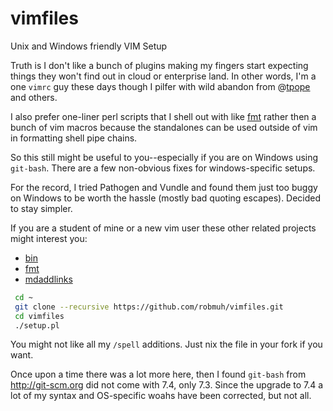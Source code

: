 vimfiles
========

Unix and Windows friendly VIM Setup

Truth is I don't like a bunch of plugins making my fingers start expecting
things they won't find out in cloud or enterprise land. In other words,
I'm a one `vimrc` guy these days though I pilfer with wild abandon from
@[tpope][] and others.

I also prefer one-liner perl scripts that I shell out with like
[fmt][] rather then a bunch of vim macros because the standalones can
be used outside of vim in formatting shell pipe chains.


So this still might be useful to you--especially if you are on Windows
using `git-bash`. There are a few non-obvious fixes for windows-specific
setups.

For the record, I tried Pathogen and Vundle and found them just too buggy
on Windows to be worth the hassle (mostly bad quoting escapes). Decided to
stay simpler.

If you are a student of mine or a new vim user these other related projects
might interest you:

* [bin][]
* [fmt][]
* [mdaddlinks][]

``` bash
 cd ~
 git clone --recursive https://github.com/robmuh/vimfiles.git
 cd vimfiles
 ./setup.pl
 ```

You might not like all my `/spell` additions. Just nix the file in
your fork if you want.

Once upon a time there was a lot more here, then I found `git-bash`
from http://git-scm.org did not come with 7.4, only 7.3. Since the
upgrade to 7.4 a lot of my syntax and OS-specific woahs have been
corrected, but not all.

[bin]: http://github.com/robmuh/bin
[fmt]: http://github.com/robmuh/fmt
[mdaddlinks]: http://github.com/robmuh/mdaddlinks
[tpope]: http://github.com/tpope

